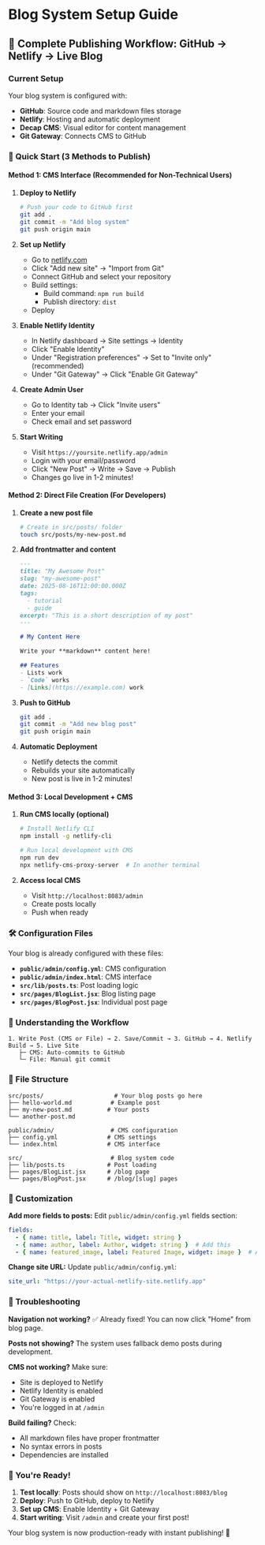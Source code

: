 # Blog System Setup Guide

## 📝 Complete Publishing Workflow: GitHub → Netlify → Live Blog

### Current Setup
Your blog system is configured with:
- **GitHub**: Source code and markdown files storage
- **Netlify**: Hosting and automatic deployment
- **Decap CMS**: Visual editor for content management
- **Git Gateway**: Connects CMS to GitHub

### 🚀 Quick Start (3 Methods to Publish)

#### Method 1: CMS Interface (Recommended for Non-Technical Users)

1. **Deploy to Netlify**
   ```bash
   # Push your code to GitHub first
   git add .
   git commit -m "Add blog system"
   git push origin main
   ```

2. **Set up Netlify**
   - Go to [netlify.com](https://netlify.com)
   - Click "Add new site" → "Import from Git"
   - Connect GitHub and select your repository
   - Build settings: 
     - Build command: `npm run build`
     - Publish directory: `dist`
   - Deploy

3. **Enable Netlify Identity**
   - In Netlify dashboard → Site settings → Identity
   - Click "Enable Identity"
   - Under "Registration preferences" → Set to "Invite only" (recommended)
   - Under "Git Gateway" → Click "Enable Git Gateway"

4. **Create Admin User**
   - Go to Identity tab → Click "Invite users"
   - Enter your email
   - Check email and set password

5. **Start Writing**
   - Visit `https://yoursite.netlify.app/admin`
   - Login with your email/password
   - Click "New Post" → Write → Save → Publish
   - Changes go live in 1-2 minutes!

#### Method 2: Direct File Creation (For Developers)

1. **Create a new post file**
   ```bash
   # Create in src/posts/ folder
   touch src/posts/my-new-post.md
   ```

2. **Add frontmatter and content**
   ```markdown
   ---
   title: "My Awesome Post"
   slug: "my-awesome-post"
   date: 2025-08-16T12:00:00.000Z
   tags:
     - tutorial
     - guide
   excerpt: "This is a short description of my post"
   ---

   # My Content Here

   Write your **markdown** content here!
   
   ## Features
   - Lists work
   - `Code` works
   - [Links](https://example.com) work
   ```

3. **Push to GitHub**
   ```bash
   git add .
   git commit -m "Add new blog post"
   git push origin main
   ```

4. **Automatic Deployment**
   - Netlify detects the commit
   - Rebuilds your site automatically
   - New post is live in 1-2 minutes!

#### Method 3: Local Development + CMS

1. **Run CMS locally (optional)**
   ```bash
   # Install Netlify CLI
   npm install -g netlify-cli
   
   # Run local development with CMS
   npm run dev
   npx netlify-cms-proxy-server  # In another terminal
   ```

2. **Access local CMS**
   - Visit `http://localhost:8083/admin`
   - Create posts locally
   - Push when ready

### 🛠 Configuration Files

Your blog is already configured with these files:

- **`public/admin/config.yml`**: CMS configuration
- **`public/admin/index.html`**: CMS interface
- **`src/lib/posts.ts`**: Post loading logic
- **`src/pages/BlogList.jsx`**: Blog listing page
- **`src/pages/BlogPost.jsx`**: Individual post page

### 🎯 Understanding the Workflow

```
1. Write Post (CMS or File) → 2. Save/Commit → 3. GitHub → 4. Netlify Build → 5. Live Site
   ├─ CMS: Auto-commits to GitHub
   └─ File: Manual git commit
```

### 📁 File Structure

```
src/posts/                    # Your blog posts go here
├── hello-world.md           # Example post
├── my-new-post.md          # Your posts
└── another-post.md

public/admin/                # CMS configuration  
├── config.yml              # CMS settings
└── index.html              # CMS interface

src/                         # Blog system code
├── lib/posts.ts            # Post loading
├── pages/BlogList.jsx      # /blog page
└── pages/BlogPost.jsx      # /blog/[slug] pages
```

### 🔧 Customization

**Add more fields to posts:**
Edit `public/admin/config.yml` fields section:
```yaml
fields:
  - { name: title, label: Title, widget: string }
  - { name: author, label: Author, widget: string }  # Add this
  - { name: featured_image, label: Featured Image, widget: image }  # Add this
```

**Change site URL:**
Update `public/admin/config.yml`:
```yaml
site_url: "https://your-actual-netlify-site.netlify.app"
```

### 🚨 Troubleshooting

**Navigation not working?** ✅ Already fixed! You can now click "Home" from blog page.

**Posts not showing?** The system uses fallback demo posts during development.

**CMS not working?** Make sure:
- Site is deployed to Netlify
- Netlify Identity is enabled
- Git Gateway is enabled
- You're logged in at `/admin`

**Build failing?** Check:
- All markdown files have proper frontmatter
- No syntax errors in posts
- Dependencies are installed

### 🎉 You're Ready!

1. **Test locally**: Posts should show on `http://localhost:8083/blog`
2. **Deploy**: Push to GitHub, deploy to Netlify
3. **Set up CMS**: Enable Identity + Git Gateway
4. **Start writing**: Visit `/admin` and create your first post!

Your blog system is now production-ready with instant publishing! 🚀
